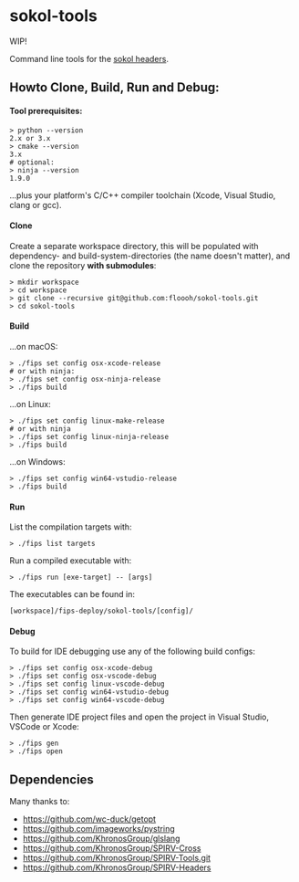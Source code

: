 # sokol-tools

WIP!

Command line tools for the [sokol headers](https://github.com/floooh/sokol).

## Howto Clone, Build, Run and Debug:

#### Tool prerequisites:
```
> python --version
2.x or 3.x
> cmake --version
3.x
# optional:
> ninja --version
1.9.0
```
...plus your platform's C/C++ compiler toolchain (Xcode, Visual Studio, clang
or gcc).

#### Clone

Create a separate workspace directory, this will be populated with
dependency- and build-system-directories (the name doesn't matter),
and clone the repository **with submodules**:

```
> mkdir workspace
> cd workspace
> git clone --recursive git@github.com:floooh/sokol-tools.git
> cd sokol-tools
```

#### Build
...on macOS:
```
> ./fips set config osx-xcode-release
# or with ninja:
> ./fips set config osx-ninja-release
> ./fips build
```

...on Linux:
```
> ./fips set config linux-make-release
# or with ninja
> ./fips set config linux-ninja-release
> ./fips build
```

...on Windows:
```
> ./fips set config win64-vstudio-release
> ./fips build
```

#### Run
List the compilation targets with:
```
> ./fips list targets
```

Run a compiled executable with:
```
> ./fips run [exe-target] -- [args]
```

The executables can be found in:

```
[workspace]/fips-deploy/sokol-tools/[config]/
```

#### Debug
To build for IDE debugging use any of the following build configs:
```
> ./fips set config osx-xcode-debug
> ./fips set config osx-vscode-debug
> ./fips set config linux-vscode-debug
> ./fips set config win64-vstudio-debug
> ./fips set config win64-vscode-debug
```

Then generate IDE project files and open the project in Visual Studio,
VSCode or Xcode:
```
> ./fips gen
> ./fips open
```

## Dependencies

Many thanks to:

- https://github.com/wc-duck/getopt
- https://github.com/imageworks/pystring
- https://github.com/KhronosGroup/glslang
- https://github.com/KhronosGroup/SPIRV-Cross
- https://github.com/KhronosGroup/SPIRV-Tools.git
- https://github.com/KhronosGroup/SPIRV-Headers
